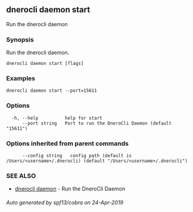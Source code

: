 ## dnerocli daemon start

Run the dnerocli daemon

### Synopsis

Run the dnerocli daemon.

```
dnerocli daemon start [flags]
```

### Examples

```
dnerocli daemon start --port=15611
```

### Options

```
  -h, --help          help for start
      --port string   Port to run the DneroCli Daemon (default "15611")
```

### Options inherited from parent commands

```
      --config string   config path (default is /Users/<username>/.dnerocli) (default "/Users/<username>/.dnerocli")
```

### SEE ALSO

* [dnerocli daemon](dnerocli_daemon.md)	 - Run the DneroCli Daemon

###### Auto generated by spf13/cobra on 24-Apr-2019
